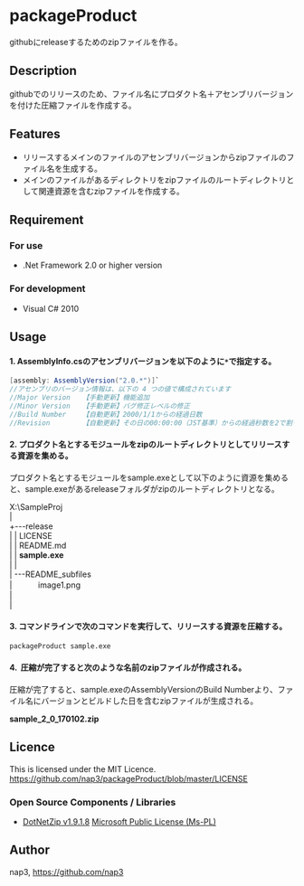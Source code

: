 # packageProduct #########################
githubにreleaseするためのzipファイルを作る。

## Description ##########################################
githubでのリリースのため、ファイル名にプロダクト名＋アセンブリバージョンを付けた圧縮ファイルを作成する。


## Features ##########################################
* リリースするメインのファイルのアセンブリバージョンからzipファイルのファイル名を生成する。
* メインのファイルがあるディレクトリをzipファイルのルートディレクトリとして関連資源を含むzipファイルを作成する。

## Requirement ##########################################
### For use
* .Net Framework 2.0 or higher version

### For development
* Visual C# 2010


## Usage ##########################################
#### 1. AssemblyInfo.csのアセンブリバージョンを以下のように`*`で指定する。
```csharp
[assembly: AssemblyVersion("2.0.*")]`
//アセンブリのバージョン情報は、以下の 4 つの値で構成されています       
//Major Version   【手動更新】機能追加       
//Minor Version   【手動更新】バグ修正レベルの修正       
//Build Number    【自動更新】2000/1/1からの経過日数      
//Revision        【自動更新】その日の00:00:00（JST基準）からの経過秒数を2で割った数（毎日0スタートになる。）      
```

#### 2. プロダクト名とするモジュールをzipのルートディレクトリとしてリリースする資源を集める。
プロダクト名とするモジュールをsample.exeとして以下のように資源を集めると、sample.exeがあるreleaseフォルダがzipのルートディレクトリとなる。     
     
X:\SampleProj     
|     
+---release     
|   |   LICENSE     
|   |   README.md     
|   |   **sample.exe**     
|   |     
|   \---README_subfiles     
|    　　　image1.png     
|     
|     
     
#### 3. コマンドラインで次のコマンドを実行して、リリースする資源を圧縮する。      
```cmd
packageProduct sample.exe
```

#### 4.  圧縮が完了すると次のような名前のzipファイルが作成される。    
圧縮が完了すると、sample.exeのAssemblyVersionのBuild Numberより、ファイル名にバージョンとビルドした日を含むzipファイルが生成される。         

**sample_2_0_170102.zip**    
      



## Licence ##########################################
This is licensed under the MIT Licence.     
<https://github.com/nap3/packageProduct/blob/master/LICENSE>


### Open Source Components / Libraries
* [DotNetZip v1.9.1.8](https://dotnetzip.codeplex.com/)  [Microsoft Public License (Ms-PL)](https://github.com/nap3/packageProduct/blob/master/packageProduct/Zip_Reduced/License.txt)

## Author ##########################################
nap3, <https://github.com/nap3>

